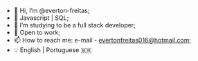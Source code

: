 * 👋 Hi, I’m @everton-freitas;
* 🌱 Javascript | SQL;
* 💞️ I’m studying to be a full stack developer;
* 👀 Open to work;
* 📫 How to reach me: e-mail - evertonfreitas016@hotmail.com;
* 💡 English | Portuguese 🇧🇷
